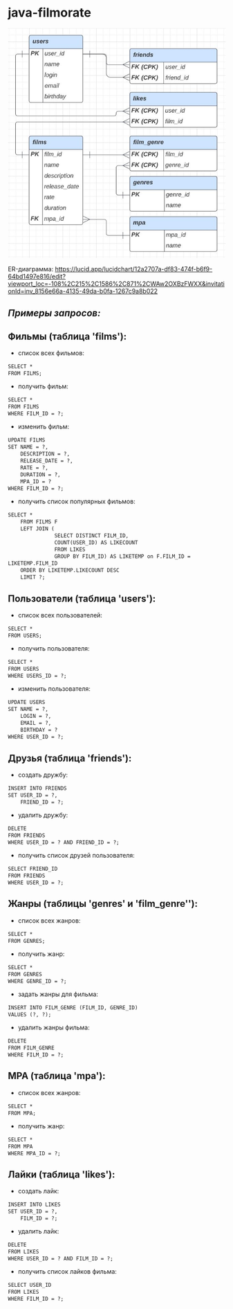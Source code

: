 # java-filmorate

![ER диаграмма проекта](src/main/resources/ER_filmorate.jpg)

ER-диаграмма: https://lucid.app/lucidchart/12a2707a-df83-474f-b6f9-64bd1497e816/edit?viewport_loc=-108%2C215%2C1586%2C871%2CWAw2OXBzFWXX&invitationId=inv_8156e66a-4135-49da-b0fa-1267c9a8b022

## _Примеры запросов:_

## Фильмы (таблица 'films'):

- список всех фильмов:
```
SELECT * 
FROM FILMS;
```
- получить фильм:
```
SELECT * 
FROM FILMS 
WHERE FILM_ID = ?;
```
- изменить фильм:
```
UPDATE FILMS
SET NAME = ?,
    DESCRIPTION = ?,
    RELEASE_DATE = ?,
    RATE = ?,
    DURATION = ?,
    MPA_ID = ?
WHERE FILM_ID = ?;
```
- получить список популярных фильмов:
```
SELECT *
    FROM FILMS F
    LEFT JOIN (
               SELECT DISTINCT FILM_ID,
               COUNT(USER_ID) AS LIKECOUNT
               FROM LIKES
               GROUP BY FILM_ID) AS LIKETEMP on F.FILM_ID = LIKETEMP.FILM_ID
    ORDER BY LIKETEMP.LIKECOUNT DESC
    LIMIT ?;
```

## Пользователи (таблица 'users'):

- список всех пользователей:
```
SELECT * 
FROM USERS;
```
- получить пользователя:
```
SELECT * 
FROM USERS 
WHERE USERS_ID = ?;
```
- изменить пользователя:
```
UPDATE USERS
SET NAME = ?,
    LOGIN = ?,
    EMAIL = ?,
    BIRTHDAY = ?
WHERE USER_ID = ?;
```

## Друзья (таблица 'friends'):

- создать дружбу:
```
INSERT INTO FRIENDS 
SET USER_ID = ?, 
    FRIEND_ID = ?;
```
- удалить дружбу:
```
DELETE 
FROM FRIENDS 
WHERE USER_ID = ? AND FRIEND_ID = ?;
```
- получить список друзей пользователя:
```
SELECT FRIEND_ID 
FROM FRIENDS 
WHERE USER_ID = ?;
```

## Жанры (таблицы 'genres' и 'film_genre''):

- список всех жанров:
```
SELECT * 
FROM GENRES;
```
- получить жанр:
```
SELECT * 
FROM GENRES 
WHERE GENRE_ID = ?;
```
- задать жанры для фильма:
```
INSERT INTO FILM_GENRE (FILM_ID, GENRE_ID) 
VALUES (?, ?);
```
- удалить жанры фильма:
```
DELETE 
FROM FILM_GENRE 
WHERE FILM_ID = ?;
```


## MPA (таблица 'mpa'):

- список всех жанров:
```
SELECT * 
FROM MPA;
```
- получить жанр:
```
SELECT * 
FROM MPA 
WHERE MPA_ID = ?;
```

## Лайки (таблица 'likes'):

- создать лайк:
```
INSERT INTO LIKES 
SET USER_ID = ?, 
    FILM_ID = ?;
```
- удалить лайк:
```
DELETE 
FROM LIKES 
WHERE USER_ID = ? AND FILM_ID = ?;
```
- получить список лайков фильма:
```
SELECT USER_ID 
FROM LIKES 
WHERE FILM_ID = ?;
```